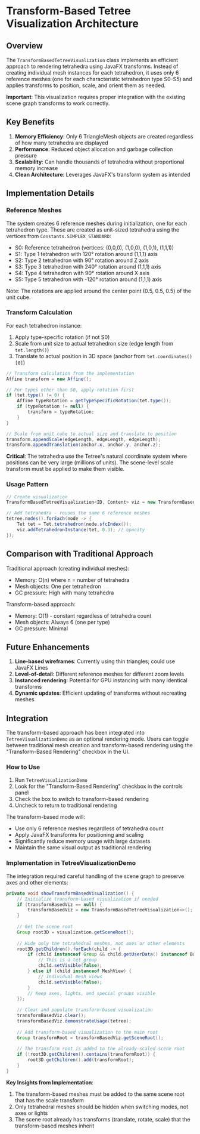 # Transform-Based Tetree Visualization Architecture

## Overview

The `TransformBasedTetreeVisualization` class implements an efficient approach to rendering tetrahedra using JavaFX
transforms. Instead of creating individual mesh instances for each tetrahedron, it uses only 6 reference meshes (one for
each characteristic tetrahedron type S0-S5) and applies transforms to position, scale, and orient them as needed.

**Important**: This visualization requires proper integration with the existing scene graph transforms to work
correctly.

## Key Benefits

1. **Memory Efficiency**: Only 6 TriangleMesh objects are created regardless of how many tetrahedra are displayed
2. **Performance**: Reduced object allocation and garbage collection pressure
3. **Scalability**: Can handle thousands of tetrahedra without proportional memory increase
4. **Clean Architecture**: Leverages JavaFX's transform system as intended

## Implementation Details

### Reference Meshes

The system creates 6 reference meshes during initialization, one for each tetrahedron type. These are created as
unit-sized tetrahedra using the vertices from `Constants.SIMPLEX_STANDARD`:

- S0: Reference tetrahedron (vertices: (0,0,0), (1,0,0), (1,0,1), (1,1,1))
- S1: Type 1 tetrahedron with 120° rotation around (1,1,1) axis
- S2: Type 2 tetrahedron with 90° rotation around Z axis
- S3: Type 3 tetrahedron with 240° rotation around (1,1,1) axis
- S4: Type 4 tetrahedron with 90° rotation around X axis
- S5: Type 5 tetrahedron with -120° rotation around (1,1,1) axis

Note: The rotations are applied around the center point (0.5, 0.5, 0.5) of the unit cube.

### Transform Calculation

For each tetrahedron instance:

1. Apply type-specific rotation (if not S0)
2. Scale from unit size to actual tetrahedron size (edge length from `tet.length()`)
3. Translate to actual position in 3D space (anchor from `tet.coordinates()[0]`)

```java
// Transform calculation from the implementation
Affine transform = new Affine();

// For types other than S0, apply rotation first
if (tet.type() != 0) {
    Affine typeRotation = getTypeSpecificRotation(tet.type());
    if (typeRotation != null) {
        transform = typeRotation;
    }
}

// Scale from unit cube to actual size and translate to position
transform.appendScale(edgeLength, edgeLength, edgeLength);
transform.appendTranslation(anchor.x, anchor.y, anchor.z);
```

**Critical**: The tetrahedra use the Tetree's natural coordinate system where positions can be very large (millions of
units). The scene-level scale transform must be applied to make them visible.

### Usage Pattern

```java
// Create visualization
TransformBasedTetreeVisualization<ID, Content> viz = new TransformBasedTetreeVisualization<>();

// Add tetrahedra - reuses the same 6 reference meshes
tetree.nodes().forEach(node -> {
    Tet tet = Tet.tetrahedron(node.sfcIndex());
    viz.addTetrahedronInstance(tet, 0.3); // opacity
});
```

## Comparison with Traditional Approach

Traditional approach (creating individual meshes):

- Memory: O(n) where n = number of tetrahedra
- Mesh objects: One per tetrahedron
- GC pressure: High with many tetrahedra

Transform-based approach:

- Memory: O(1) - constant regardless of tetrahedra count
- Mesh objects: Always 6 (one per type)
- GC pressure: Minimal

## Future Enhancements

1. **Line-based wireframes**: Currently using thin triangles; could use JavaFX Lines
2. **Level-of-detail**: Different reference meshes for different zoom levels
3. **Instanced rendering**: Potential for GPU instancing with many identical transforms
4. **Dynamic updates**: Efficient updating of transforms without recreating meshes

## Integration

The transform-based approach has been integrated into `TetreeVisualizationDemo` as an optional rendering mode. Users can
toggle between traditional mesh creation and transform-based rendering using the "Transform-Based Rendering" checkbox in
the UI.

### How to Use

1. Run `TetreeVisualizationDemo`
2. Look for the "Transform-Based Rendering" checkbox in the controls panel
3. Check the box to switch to transform-based rendering
4. Uncheck to return to traditional rendering

The transform-based mode will:

- Use only 6 reference meshes regardless of tetrahedra count
- Apply JavaFX transforms for positioning and scaling
- Significantly reduce memory usage with large datasets
- Maintain the same visual output as traditional rendering

### Implementation in TetreeVisualizationDemo

The integration required careful handling of the scene graph to preserve axes and other elements:

```java
private void showTransformBasedVisualization() {
    // Initialize transform-based visualization if needed
    if (transformBasedViz == null) {
        transformBasedViz = new TransformBasedTetreeVisualization<>();
    }
    
    // Get the scene root
    Group root3D = visualization.getSceneRoot();
    
    // Hide only the tetrahedral meshes, not axes or other elements
    root3D.getChildren().forEach(child -> {
        if (child instanceof Group && child.getUserData() instanceof BaseTetreeKey) {
            // This is a tet group
            child.setVisible(false);
        } else if (child instanceof MeshView) {
            // Individual mesh views
            child.setVisible(false);
        }
        // Keep axes, lights, and special groups visible
    });
    
    // Clear and populate transform-based visualization
    transformBasedViz.clear();
    transformBasedViz.demonstrateUsage(tetree);
    
    // Add transform-based visualization to the main root
    Group transformRoot = transformBasedViz.getSceneRoot();
    
    // The transform root is added to the already-scaled scene root
    if (!root3D.getChildren().contains(transformRoot)) {
        root3D.getChildren().add(transformRoot);
    }
}
```

**Key Insights from Implementation**:

1. The transform-based meshes must be added to the same scene root that has the scale transform
2. Only tetrahedral meshes should be hidden when switching modes, not axes or lights
3. The scene root already has transforms (translate, rotate, scale) that the transform-based meshes inherit
